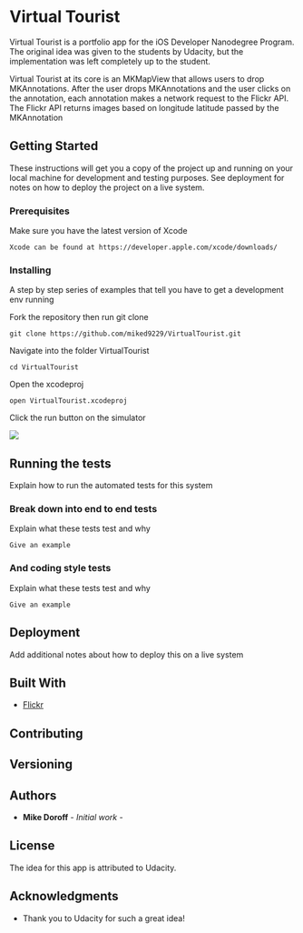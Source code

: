 # Virtual Tourist

Virtual Tourist is a portfolio app for the iOS Developer Nanodegree Program. The original idea was given to the students by Udacity, but the implementation was left completely up to the student. 

Virtual Tourist at its core is an MKMapView that allows users to drop MKAnnotations. After the user drops MKAnnotations and the user clicks on the annotation, each annotation makes a network request to the Flickr API. The Flickr API returns images based on longitude latitude passed by the MKAnnotation

## Getting Started

These instructions will get you a copy of the project up and running on your local machine for development and testing purposes. See deployment for notes on how to deploy the project on a live system.

### Prerequisites

Make sure you have the latest version of Xcode 

```
Xcode can be found at https://developer.apple.com/xcode/downloads/
```

### Installing

A step by step series of examples that tell you have to get a development env running

Fork the repository then run git clone

```
git clone https://github.com/miked9229/VirtualTourist.git
```

Navigate into the folder VirtualTourist

```
cd VirtualTourist
```

Open the xcodeproj

```
open VirtualTourist.xcodeproj

```

Click the run button on the simulator 

![](http://i.imgur.com/Ui1YpPP.gif)



## Running the tests

Explain how to run the automated tests for this system

### Break down into end to end tests

Explain what these tests test and why

```
Give an example
```

### And coding style tests

Explain what these tests test and why

```
Give an example
```

## Deployment

Add additional notes about how to deploy this on a live system

## Built With

* [Flickr](https://www.flickr.com/services/api/) 


## Contributing



## Versioning



## Authors

* **Mike Doroff** - *Initial work* - 



## License

The idea for this app is attributed to Udacity. 

## Acknowledgments

* Thank you to Udacity for such a great idea!
